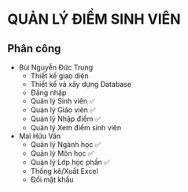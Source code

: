 # QUẢN LÝ ĐIỂM SINH VIÊN
## Phân công
- Bùi Nguyễn Đức Trung
  - Thiết kế giao diện
  - Thiết kế và xây dựng Database
  - Đăng nhập
  - Quản lý Sinh viên :white_check_mark: 
  - Quản lý Giáo viên :white_check_mark: 
  - Quản lý Nhập điểm :white_check_mark: 
  - Quản lý Xem điểm sinh viên
- Mai Hữu Văn
  - Quản lý Ngành học :white_check_mark: 
  - Quản lý Môn học :white_check_mark: 
  - Quản lý Lớp học phần :white_check_mark: 
  - Thống kê/Xuất Excel 
  - Đổi mật khẩu
